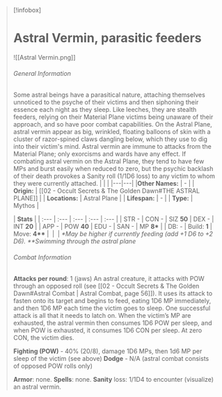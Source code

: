 

> [!infobox]
> # Astral Vermin, parasitic feeders
> ![[Astral Vermin.png]]
> ###### General Information
> 	Some astral beings have a parasitical nature, attaching themselves unnoticed to the psyche of their victims and then siphoning their essence each night as they sleep. Like leeches, they are stealth feeders, relying on their Material Plane victims being unaware of their approach, and so have poor combat capabilities.
> 	On the Astral Plane, astral vermin appear as big, wrinkled, floating balloons of skin with a cluster of razor-spined claws dangling below, which they use to dig into their victim's mind. Astral vermin are immune to attacks from the Material Plane; only exorcisms and wards have any effect.
> 	If combating astral vermin on the Astral Plane, they tend to have few MPs and burst easily when reduced to zero, but the psychic backlash of their death provokes a Sanity roll (1/1D6 loss) to any victim to whom they were currently attached.
> | | |
> |---|---|
> |**Other Names:** | - |
> | **Origin:** | [[02 - Occult Secrets & The Golden Dawn#THE ASTRAL PLANE]] |
> | **Locations:** |  Astral Plane |
> | **Lifespan:** | - |
> | **Type:** | Mythos |
> 
> | **Stats** |
> | :--- | :--- | :--- | :--- | :--- |
> | STR - | CON - | SIZ **50** | DEX - | INT **20** |
| APP - | POW **40** | EDU - | SAN - | MP **8\*** |
| DB: - | Build: **1** | Move: **4\*\*** |  |  |
> *\*May be higher if currently feeding (add +1 D6 to +2 D6).*
> *\*\*Swimming through the astral plane*
> 
> ###### Combat Information
> **Attacks per round**: 1 (jaws)
> An astral creature, it attacks with POW through an opposed roll (see [[02 - Occult Secrets & The Golden Dawn#Astral Combat | Astral Combat, page 56]]). It uses its attack to fasten onto its target and begins to feed, eating 1D6 MP immediately, and then 1D6 MP each time the victim goes to sleep. One successful attack is all that it needs to latch on. When the victim’s MP are exhausted, the astral vermin then consumes 1D6 POW per sleep, and when POW is exhausted, it consumes 1D6 CON per sleep. At zero CON, the victim dies.
> 
> **Fighting (POW)**  - 40% (20/8), damage 1D6 MPs, then 1d6 MP per sleep of the victim (see above)
> **Dodge** - N/A (astral combat consists of opposed POW rolls only)
> 
> **Armor**: none.
> **Spells**: none.
> **Sanity** loss: 1/1D4 to encounter (visualize) an astral vermin.


